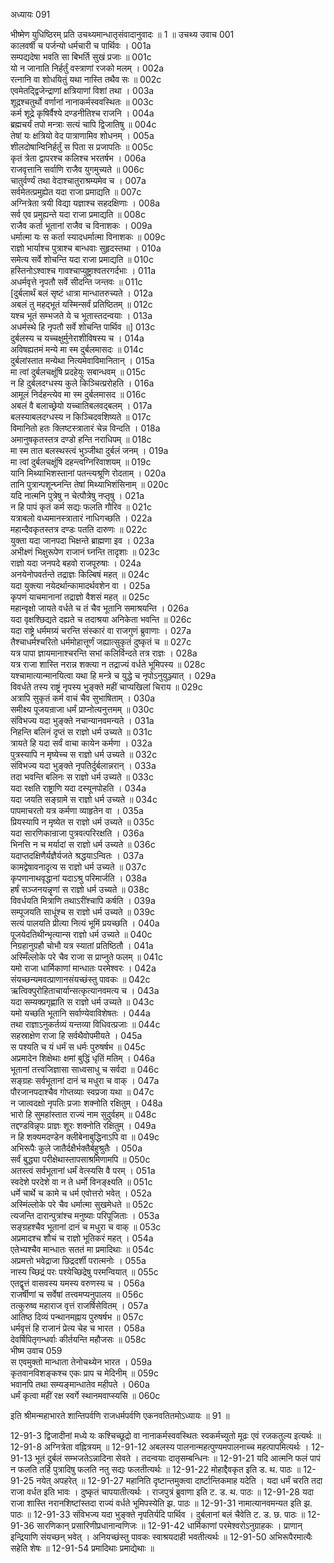 अध्यायः 091

भीष्मेण युधिष्ठिरम् प्रति उचथ्यमान्धातृसंवादानुवादः ॥ 1 ॥
उचथ्य उवाच 	001  
कालवर्षी च पर्जन्यो धर्मचारी च पार्थिवः ।	001a  
सम्पद्यदेषा भवति सा बिभर्ति सुखं प्रजाः ॥	001c  
यो न जानाति निर्हर्तुं वस्त्राणां रजको मलम् ।	002a  
रत्नानि वा शोधयितुं यथा नास्ति तथैव सः ॥	002c  
एवमेतद्द्विजेन्द्राणां क्षत्रियाणां विशां तथा ।	003a  
शूद्रश्चतुर्थो वर्णानां नानाकर्मस्ववस्थितः ॥	003c  
कर्म शूद्रे कृषिर्वैश्ये दण्डनीतिश्च राजनि ।	004a  
ब्रह्मचर्यं तपो मन्त्राः सत्यं चापि द्विजातिषु ॥	004c  
तेषां यः क्षत्रियो वेद पात्राणामिव शोधनम् ।	005a  
शीलदोषान्विनिर्हर्तुं स पिता स प्रजापतिः ॥	005c  
कृतं त्रेता द्वापरश्च कलिश्च भरतर्षभ ।	006a  
राजवृत्तानि सर्वाणि राजैव युगमुच्यते ॥	006c  
चातुर्वर्ण्यं तथा वेदाश्चातुराश्रम्यमेव च ।	007a  
सर्वमेतत्प्रमुह्येत यदा राजा प्रमाद्यति ॥	007c  
अग्नित्रेता त्रयी विद्या यज्ञाश्च सहदक्षिणाः ।	008a  
सर्व एव प्रमुह्यन्ते यदा राजा प्रमाद्यति ॥	008c  
राजैव कर्ता भूतानां राजैव च विनाशकः ।	009a  
धर्मात्मा यः स कर्ता स्यादधर्मात्मा विनाशकः ॥	009c  
राज्ञो भार्याश्च पुत्राश्च बान्धवाः सुहृदस्तथा ।	010a  
समेत्य सर्वे शोचन्ति यदा राजा प्रमाद्यति ॥	010c  
हस्तिनोऽश्वाश्च गावश्चाप्युष्ट्राश्वतरगर्दभाः ।	011a  
अधर्मवृत्ते नृपतौ सर्वे सीदन्ति जन्तवः ॥	011c  
[दुर्बलार्थं बलं सृष्टं धात्रा मान्धातरुच्यते ।	012a  
अबलं तु महद्भूतं यस्मिन्सर्वं प्रतिष्ठितम् ॥	012c  
यश्च भूतं सम्भजते ये च भूतास्तदन्वयाः ।	013a  
अधर्मस्थे हि नृपतौ सर्वे शोचन्ति पार्थिव ॥]	013c  
दुर्बलस्य च यच्चक्षुर्मुनेराशीविषस्य च ।	014a  
अविषह्यतमं मन्ये मा स्म दुर्बलमासदः ॥	014c  
दुर्बलांस्तात मन्येथा नित्यमेवाविमानितान् ।	015a  
मा त्वां दुर्बलचक्षूंषि प्रदहेयुः सबान्धवम् ॥	015c  
न हि दुर्बलदग्धस्य कुले किञ्चित्प्ररोहति ।	016a  
आमूलं निर्दहन्त्येव मा स्म दुर्बलमासद ॥	016c  
अबलं वै बलाच्छ्रेयो यच्चातिबलवद्बलम् ।	017a  
बलस्याबलदग्धस्य न किञ्चिदवशिष्यते ॥	017c  
विमानितो हतः क्लिष्टस्त्रातारं चेन्न विन्दति ।	018a  
अमानुषकृतस्तत्र दण्डो हन्ति नराधिपम् ॥	018c  
मा स्म तात बलस्थस्त्वं भुञ्जीथा दुर्बलं जनम् ।	019a  
मा त्वां दुर्बलचक्षूंषि दहन्त्वग्निरिवाशयम् ॥	019c  
यानि मिथ्याभिशस्तानां पतन्त्यश्रूणि रोदताम् ।	020a  
तानि पुत्रान्पशून्घ्नन्ति तेषां मिथ्याभिशंसिनाम् ॥	020c  
यदि नात्मनि पुत्रेषु न चेत्पौत्रेषु नप्तृषु ।	021a  
न हि पापं कृतं कर्म सद्यः फलति गौरिव ॥	021c  
यत्राबलो वध्यमानस्त्रातारं नाधिगच्छति ।	022a  
महान्दैवकृतस्तत्र दण्डः पतति दारुणः ॥	022c  
युक्ता यदा जानपदा भिक्षन्ते ब्राह्मणा इव ।	023a  
अभीक्ष्णं भिक्षुरूपेण राजानं घ्नन्ति तादृशाः ॥	023c  
राज्ञो यदा जनपदे बहवो राजपूरुषाः ।	024a  
अनयेनोपवर्तन्ते तद्राज्ञः किल्बिषं महत् ॥	024c  
यदा युक्त्या नयेदर्थान्कामादर्थवशेन वा ।	025a  
कृपणं याचमानानां तद्राज्ञो वैशसं महत् ॥	025c  
महान्वृक्षो जायते वर्धते च तं चैव भूतानि समाश्रयन्ति ।	026a  
यदा वृक्षश्छिद्यते दह्यते च तदाश्रया अनिकेता भवन्ति ॥	026c  
यदा राष्ट्रे धर्ममग्र्यं चरन्ति संस्कारं वा राजगुणं ब्रुवाणाः ।	027a  
तैश्चाधर्मश्चरितो धर्ममोहात्तूर्णं जह्यात्सुकृतं दुष्कृतं च ॥	027c  
यत्र पापा ज्ञायमानाश्चरन्ति सभां कलिर्विन्दते तत्र राज्ञः ।	028a  
यत्र राजा शास्ति नरान्न शक्त्या न तद्राज्यं वर्धते भूमिपस्य ॥	028c  
यश्चामात्यान्मानयित्वा यथा हि मन्त्रे च युद्धे च नृपोऽनुयुञ्ज्यात् ।	029a  
विवर्धते तस्य राष्ट्रं नृपस्य भुङ्क्ते महीं चाप्यखिलां चिराय ॥	029c  
अत्रापि सुकृतं कर्म वाचं चैव सुभाषिताम् ।	030a  
समीक्ष्य पूजयन्राजा धर्मं प्राप्नोत्यनुत्तमम् ॥	030c  
संविभज्य यदा भुङ्क्ते नचान्यानवमन्यते ।	031a  
निहन्ति बलिनं दृप्तं स राज्ञो धर्म उच्यते ॥	031c  
त्रायते हि यदा सर्वं वाचा कायेन कर्मणा ।	032a  
पुत्रस्यापि न मृष्येच्च स राज्ञो धर्म उच्यते ॥	032c  
संविभज्य यदा भुङ्क्ते नृपतिर्दुर्बलान्नरान् ।	033a  
तदा भवन्ति बलिनः स राज्ञो धर्म उच्यते ॥	033c  
यदा रक्षति राष्ट्राणि यदा दस्यूनपोहति ।	034a  
यदा जयति सङ्ग्रामे स राज्ञो धर्म उच्यते ॥	034c  
पापमाचरतो यत्र कर्मणा व्याहृतेन वा ।	035a  
प्रियस्यापि न मृष्येत स राज्ञो धर्म उच्यते ॥	035c  
यदा सारणिकान्राजा पुत्रवत्परिरक्षति ।	036a  
भिनत्ति न च मर्यादां स राज्ञो धर्म उच्यते ॥	036c  
यदाप्तदक्षिणैर्यज्ञैर्यजते श्रद्धयाऽन्वितः ।	037a  
कामद्वेषावनादृत्य स राज्ञो धर्म उच्यते ॥	037c  
कृपणानाथवृद्धानां यदाऽश्रु परिमार्जति ।	038a  
हर्षं सञ्जनयन्नॄणां स राज्ञो धर्म उच्यते ॥	038c  
विवर्धयति मित्राणि तथाऽरींश्चापि कर्षति ।	039a  
सम्पूजयति साधूंश्च स राज्ञो धर्म उच्यते ॥	039c  
सत्यं पालयति प्रीत्या नित्यं भूमिं प्रयच्छति ।	040a  
पूजयेदतिथीन्भृत्यान्स राज्ञो धर्म उच्यते ॥	040c  
निग्रहानुग्रहौ चोभौ यत्र स्यातां प्रतिष्ठितौ ।	041a  
अस्मिँल्लोके परे चैव राजा स प्राप्नुते फलम् ॥	041c  
यमो राजा धार्मिकाणां मान्धातः परमेश्वरः ।	042a  
संयच्छन्यमवत्प्राणानसंयच्छंस्तु पावकः ॥	042c  
ऋत्विक्पुरोहिताचार्यान्सत्कृत्यानवमत्य च ।	043a  
यदा सम्यक्प्रगृह्णाति स राज्ञो धर्म उच्यते ॥	043c  
यमो यच्छति भूतानि सर्वाण्येवाविशेषतः ।	044a  
तथा राज्ञाऽनुकर्तव्यं यन्तव्या विधिवत्प्रजाः ॥	044c  
सहस्राक्षेण राजा हि सर्वथैवोपमीयते ।	045a  
स पश्यति च यं धर्मं स धर्मः पुरुषर्षभ ॥	045c  
अप्रमादेन शिक्षेथाः क्षमां बुद्धिं धृतिं मतिम् ।	046a  
भूतानां तत्त्वजिज्ञासा साध्वसाधु च सर्वदा ॥	046c  
सङ्ग्रहः सर्वभूतानां दानं च मधुरा च वाक् ।	047a  
पौरजानपदाश्चैव गोप्तव्याः स्वप्रजा यथा ॥	047c  
न जात्वदक्षो नृपतिः प्रजाः शक्नोति रक्षितुम् ।	048a  
भारो हि सुमहांस्तात राज्यं नाम सुदुर्वहम् ॥	048c  
तद्दण्डविन्नृपः प्राज्ञः शूरः शक्नोति रक्षितुम् ।	049a  
न हि शक्यमदण्डेन क्लीबेनाबुद्धिनाऽपि वा ॥	049c  
अभिरूपैः कुले जातैर्दक्षैर्भक्तैर्बहुश्रुतैः ।	050a  
सर्वं बुद्ध्या परीक्षेथास्तापसाश्रमिणामपि ॥	050c  
अतस्त्वं सर्वभूतानां धर्मं वेत्स्यसि वै परम् ।	051a  
स्वदेशे परदेशे वा न ते धर्मो विनङ्क्ष्यति ॥	051c  
धर्मे चार्थे च कामे च धर्म एवोत्तरो भवेत् ।	052a  
अस्मिंल्लोके परे चैव धर्मात्मा सुखमेधते ॥	052c  
त्यजन्ति दारान्पुत्रांश्च मनुष्याः परिपूजिताः ।	053a  
सङ्ग्रहश्चैव भूतानां दानं च मधुरा च वाक् ॥	053c  
अप्रमादश्च शौचं च राज्ञो भूतिकरं महत् ।	054a  
एतेभ्यश्चैव मान्धातः सततं मा प्रमादिथाः ॥	054c  
अप्रमत्तो भवेद्राजा छिद्रदर्शी परात्मनोः ।	055a  
नास्य च्छिद्रं परः पश्येच्छिद्रेषु परमन्वियात् ॥	055c  
एतद्वॄत्तं वासवस्य यमस्य वरुणस्य च ।	056a  
राजर्षीणां च सर्वेषां तत्त्वमप्यनुपालय ॥	056c  
तत्कुरुष्व महाराज वृत्तं राजर्षिसेवितम् ।	057a  
आतिष्ठ दिव्यं पन्थानमह्नाय पुरुषर्षभ ॥	057c  
धर्मवृत्तं हि राजानं प्रेत्य चेह च भारत ।	058a  
देवर्षिपितृगन्धर्वाः कीर्तयन्ति महौजसः ॥	058c  
भीष्म उवाच 	059  
स एवमुक्तो मान्धाता तेनोचथ्येन भारत ।	059a  
कृतवानविशङ्कश्च एकः प्राप च मेदिनीम् ॥	059c  
भवानपि तथा सम्यङ्मान्धातेव महीपते ।	060a  
धर्मं कृत्वा महीं रक्ष स्वर्गे स्थानमवाप्स्यसि ॥ 	060c  

इति श्रीमन्महाभारते शान्तिपर्वणि राजधर्मपर्वणि एकनवतितमोऽध्यायः ॥ 91 ॥

12-91-3 द्विजादीनां मध्ये यः कश्चिच्छूद्रो वा नानाकर्मस्ववस्थितः स्वकर्मच्युतो मूढः एवं रजकतुल्य इत्यर्थः ॥ 12-91-8 अग्नित्रेता वह्नित्रयम् ॥ 12-91-12 अबलस्य पालनान्महत्पुण्यमपालनाच्च महत्पापमित्यर्थः । 12-91-13 भूतं दुर्बलं सम्भजतेऽन्नादिना सेवते । तदन्वयाः दातृसम्बन्धिनः ॥ 12-91-21 यदि आत्मनि फलं पापं न फलति तर्हि पुत्रादिषु फलति नतु सद्यः फलतीत्यर्थः ॥ 12-91-22 मोहाद्दैवकृत इति ड. थ. पाठः ॥ 12-91-25 नयेत् अपहरेत् ॥ 12-91-27 महानिति दृष्टान्तमुक्त्वा दार्ष्टान्तिकमाह यदेति । यदा धर्मं चरति तदा राजा वर्धत इति भावः । दुष्कृतं चापयातीत्यर्थः । राजपुत्रं ब्रुवाणा इति ट. ड. थ. पाठः ॥ 12-91-28 यदा राजा शास्ति नरानशिष्टांस्तदा राज्यं वर्धते भूमिपस्येति झ. पाठः ॥ 12-91-31 नामात्यानवमन्यत इति झ. पाठः ॥ 12-91-33 संविभज्य यदा भुङ्क्ते नृपतिर्यदि पार्थिव । दुर्बलानां बलं चैवेति ट. ड. छ. पाठः ॥ 12-91-36 सारणिकान् प्रसारिणीप्रधानान्वणिजः ॥ 12-91-42 धार्मिकाणां परमेश्वरोऽनुग्राहकः । प्राणान् इन्द्रियाणि संयच्छन् भवेत् । अनियच्छंस्तु पावकः स्वाश्रयदाही भवतीत्यर्थः ॥ 12-91-50 अभिरूपैरमात्यैः सहेति शेषः ॥ 12-91-54 प्रमादिथाः प्रमाद्येथाः ॥
